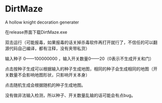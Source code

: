 # DirtMaze
A hollow knight decoration generater

在release界面下载DirtMaze.exe

双击运行（可能报毒，如果报毒的话关掉杀毒软件再打开就行了，不信任的可以翻源代码自己编译，都有注释，没有夹带私货）

输入种子 0——100000000 ，输入开关数量0——20（0表示不生成开关和门）

点击按种子生成可以根据输入的种子生成地图，相同的种子会生成相同的地图（开关数量不会影响地图形状，只影响开关本身）

点击随机生成会根据随机的种子生成地图。

没有做非法输入检测，所以种子、开关数量乱输的话可能会有点bug。
